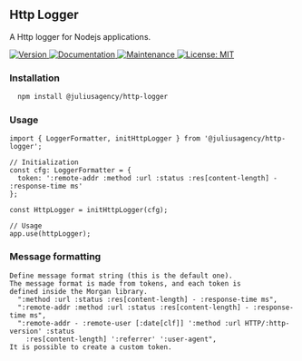 ## Http Logger

A Http logger for Nodejs applications.

<p>
  <a href="https://www.npmjs.com/package/@juliusagency/http-logger" target="_blank">
    <img alt="Version" src="https://img.shields.io/npm/v/@juliusagency/http-logger.svg">
  </a>
  <a href="https://github.com/juliusagency/http-logger#readme" target="_blank">
    <img alt="Documentation" src="https://img.shields.io/badge/documentation-yes-brightgreen.svg" />
  </a>
  <a href="https://github.com/juliusagency/http-logger/graphs/commit-activity" target="_blank">
    <img alt="Maintenance" src="https://img.shields.io/badge/Maintained%3F-yes-green.svg" />
  </a>
  <a href="https://github.com/juliusagency/http-logger/blob/master/LICENSE" target="_blank">
    <img alt="License: MIT" src="https://img.shields.io/badge/License-MIT-yellow.svg" />
  </a>
</p>

### Installation
```bash
  npm install @juliusagency/http-logger
```
### Usage
```
import { LoggerFormatter, initHttpLogger } from '@juliusagency/http-logger';

// Initialization
const cfg: LoggerFormatter = {
  token: ':remote-addr :method :url :status :res[content-length] - :response-time ms'
};

const HttpLogger = initHttpLogger(cfg);

// Usage
app.use(httpLogger);
```

### Message formatting
```
Define message format string (this is the default one).  
The message format is made from tokens, and each token is  
defined inside the Morgan library.  
  ":method :url :status :res[content-length] - :response-time ms",  
  ":remote-addr :method :url :status :res[content-length] - :response-time ms",  
  ":remote-addr - :remote-user [:date[clf]] ':method :url HTTP/:http-version' :status 
    :res[content-length] ':referrer' ':user-agent",  
It is possible to create a custom token.  
```

